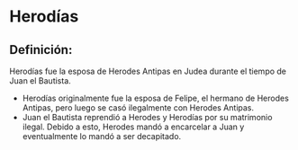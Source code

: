 # Herodías

## Definición: 

Herodías fue la esposa de Herodes Antipas en Judea durante el tiempo de Juan el Bautista.

* Herodías originalmente fue la esposa de Felipe, el hermano de Herodes Antipas, pero luego se casó ilegalmente con Herodes Antipas.
* Juan el Bautista reprendió a Herodes y Herodías por su matrimonio ilegal.  Debido a esto, Herodes mandó a encarcelar a Juan y eventualmente lo mandó a ser decapitado.

